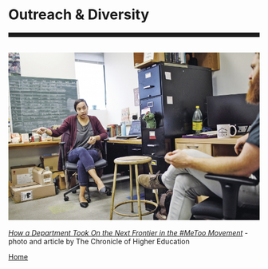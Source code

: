 <body>
		
<div class="container">
<div class="blurb">
<h1>Outreach & Diversity</h1>
<hr style="height:9px;color:#84949B"><br>
	
<img src="/images/chronicle1.jpg">
<p> <a href="https://www.chronicle.com/article/How-a-Department-Took-On-the/245050"><i> How a Department Took On the Next Frontier in the #MeToo Movement</a> </i> - photo and article by The Chronicle of Higher Education</p>


<a href="../">Home</a>
